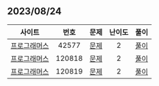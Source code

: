 ## 2023/08/24

|사이트 | 번호 | 문제  | 난이도 | 풀이 |
|:------:|:------:|:----:|:---------:|:---------:|
|[프로그래머스](https://school.programmers.co.kr/)|  42577 | [문제](https://school.programmers.co.kr/learn/courses/30/lessons/42577) |2| [풀이](https://github.com/strong1133/Algorithm_study/blob/main/JS_Deep_Study/2023_08_24/P42577.js)|
|[프로그래머스](https://school.programmers.co.kr/)|  120818 | [문제](https://school.programmers.co.kr/learn/courses/30/lessons/120818) |2| [풀이](https://github.com/strong1133/Algorithm_study/blob/main/JS_Deep_Study/2023_08_24/P120818.js)|
|[프로그래머스](https://school.programmers.co.kr/)|  120819 | [문제](https://school.programmers.co.kr/learn/courses/30/lessons/120819) |2| [풀이](https://github.com/strong1133/Algorithm_study/blob/main/JS_Deep_Study/2023_08_24/P120819.js)|

<br/>
<br/>
